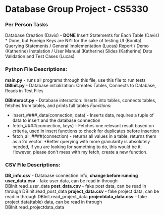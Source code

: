 # Database Group Project - CS5330

### Per Person Tasks
Database Creation (Davis) - **DONE**
Insert Statements for Each Table (Davis)
    * Done, but Foreign Keys are NYI for the sake of testing
UI (Bonita)
Querying Statements / General Implementation (Lucas)
Report / Demo (Katherine)
Instalation / User Manual (Katherine) 
Slides (Katherine)
Data Validation and Test Cases (Lucas)

### Python File Descriptions:
**main.py** - runs all programs through this file, use this file to run tests
**DBInit.py** - Database initialization: Creates Tables, Connects to Database, Reads in Test Files 

**DBInteract.py** - Database interaction: Inserts into tables, connects tables, fetches from tables, and prints full tables
*Functions:*
* insert_####_data(connection, data) - Inserts data, requires a tuple of data to insert and the database connection
* fetch_####(connection, keys) - Fetches one relevant result based on criteria, used in insert functions to check for duplicates before insertion
* fetch_all_####(connection) - returns all values in a table, returns them as a 2d vector. 
*Better querying with more granularity is absolutely needed, if you are looking for something to do, this would be it. However, please don't mess with my fetch, create a new function.

### CSV File Descriptions:
**DB_info.csv** - Database connection info, **change before running**
**user_data.csv** - fake user data, can be read in through DBInit.read_user_data
**post_data.csv** - fake post data, can be read in through DBInit.read_post_data
**project_data.csv** - fake project data, can be read in through DBInit.read_project_data
**projectdata_data.csv** - fake project data(table) data, can be read in through DBInit.read_projectdata_data
